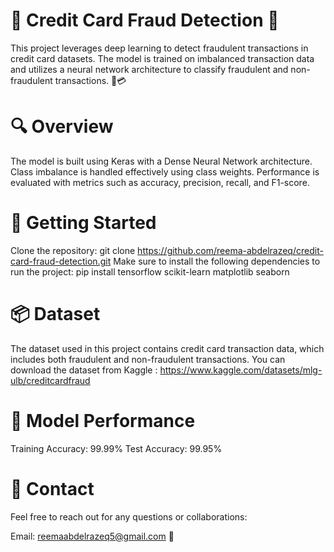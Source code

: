 # 🚨 Credit Card Fraud Detection 🚨
This project leverages deep learning to detect fraudulent transactions in credit card datasets. The model is trained on imbalanced transaction data and utilizes a neural network architecture to classify fraudulent and non-fraudulent transactions. 🏦💳

# 🔍 Overview
The model is built using Keras with a Dense Neural Network architecture.
Class imbalance is handled effectively using class weights.
Performance is evaluated with metrics such as accuracy, precision, recall, and F1-score. 


# 🚀 Getting Started
Clone the repository:
git clone https://github.com/reema-abdelrazeq/credit-card-fraud-detection.git
Make sure to install the following dependencies to run the project: pip install tensorflow scikit-learn matplotlib seaborn


# 📦 Dataset
The dataset used in this project contains credit card transaction data, which includes both fraudulent and non-fraudulent transactions. You can download the dataset from Kaggle : https://www.kaggle.com/datasets/mlg-ulb/creditcardfraud

# 📝 Model Performance
Training Accuracy: 99.99%
Test Accuracy: 99.95%

# 📧 Contact
Feel free to reach out for any questions or collaborations:

Email: reemaabdelrazeq5@gmail.com 📩

